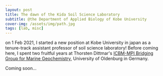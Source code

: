 ```yaml
---
layout: post
title: The dawn of the Kida Soil Science Laboratory
subtitle: @the Department of Applied Biology of Kobe University 
cover-img: /assets/img/path.jpg
tags: [lab, misc]
---
```


on 1 Feb 2021, I started a new position at Kobe University in japan as a tenure-track assistant professor of soil science laboratory!
Before coming here, I spent two fruitful years at Thorsten Dittmar's [ICBM-MPI Bridging Group for Marine Geochemistry](https://uol.de/en/icbm/marine-geochemistry), University of Oldenburg in Germany.

Coming soon...  
